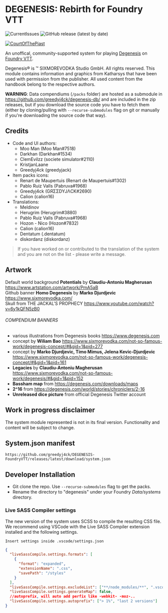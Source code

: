 # DEGENESIS: Rebirth for Foundry VTT

![CurrentIssues](https://img.shields.io/github/issues/greedyj4ck/DEGENESIS-FoundryVTT?style=for-the-badge)
![GitHub release (latest by date)](https://img.shields.io/github/downloads/greedyj4ck/DEGENESIS-FoundryVTT/latest/total?style=for-the-badge)

[![CourtOfThePiast](https://discordapp.com/api/guilds/862308554765500447/widget.png?style=banner2)](https://discord.com/invite/MC6gEVvnzm)

An unoffical, community-supported system for playing [Degenesis](https://degenesis.com/) on [Foundry VTT](http://foundryvtt.com/).

Degenesis® is ™ SIXMOREVODKA Studio GmbH. All rights reserved. This module contains information and graphics from Katharsys that have been used with permission from the publisher. All used content from the handbook belong to the respective authors.

**WARNING**: Data compendiums (`/packs` folder) are hosted as a submodule in https://github.com/greedyj4ck/degenesis-db/ and are included in the zip releases, but if you download the source code you have to fetch them (either by cloning/pulling with `--recurse-submodules` flag on git or manually if you're downloading the source code that way).

## Credits

- Code and UI authors:
  - Moo Man (Moo Man#7518)
  - Darkhan (Darkhan#1534)
  - ClemEvilzz (societe simulator#2110)
  - KristjanLaane
  - Greedyj4ck (greedyjack)
- Item packs icons:
  - Renart de Maupertuis (Renart de Maupertuis#1302)
  - Pablo Ruiz Valls (Pabruva#1968)
  - Greedyj4ck (GЯΣΣDYJΛCK#2690)
  - Calion (calion16)
- Translations:
  - Meldinov
  - Herugrim (Herugrim#3880)
  - Pablo Ruiz Valls (Pabruva#1968)
  - Hozon - Nico (Hozon#7832)
  - Calion (calion16)
  - Dentatum (.dentatum)
  - diskordanz (diskordanz)

> If you have worked on or contributed to the translation of the system and you are not on the list - please write a message.

## Artwork

Default world background **Potentials** by **Claudiu-Antoniu Magherusan** https://www.artstation.com/artwork/PmA5aB  
Github banner **Homo Degenesis** by **Marko Djurdjevic** https://www.sixmorevodka.com/  
Skull from THE JACKAL'S PROPHECY https://www.youtube.com/watch?v=6y1kQFN5zB0

###### COMPENDIUM BANNERS

- various illustrations from Degenesis books https://www.degenesis.com
- concept by **Wiliam Bao** https://www.sixmorevodka.com/not-so-famous-work/degenesis-concept/#&gid=1&pid=277
- concept by **Marko Djurdjevic, Timo Mimus, Jelena Kevic-Djurdjevic** https://www.sixmorevodka.com/not-so-famous-work/degenesis-concept/#&gid=1&pid=161
- **Legacies** by **Claudiu-Antoniu Magherusan** https://www.sixmorevodka.com/not-so-famous-work/degenesis/#&gid=1&pid=152
- **Bassham map** from https://degenesis.com/downloads/maps
- **2^16** from https://degenesis.com/world/stories/chroniclers/2-16
- **Unreleased dice picture** from official Degenesis Twitter account

## Work in progress disclaimer

The system module represented is not in its final version. Functionality and content will be subject to change.

## System.json manifest

    https://github.com/greedyj4ck/DEGENESIS-FoundryVTT/releases/latest/download/system.json

## Developer Installation

- Git clone the repo. Use `--recurse-submodules` flag to get the packs.
- Rename the directory to "degenesis" under your Foundry _Data/systems_ directory.

### Live SASS Compiler settings

The new version of the system uses SCSS to compile the resulting CSS file. We recommend using VSCode with the Live SASS Compiler extension installed and the following settings.

    Insert settings inside .vscode/settings.json

```json
{
  "liveSassCompile.settings.formats": [
    {
      "format": "expanded",
      "extensionName": ".css",
      "savePath": "/styles"
    }
  ],
  "liveSassCompile.settings.excludeList": ["**/node_modules/**", ".vscode/**"],
  "liveSassCompile.settings.generateMap": false,
  //autoprefix, will auto add perfix like -webkit- -moz-..
  "liveSassCompile.settings.autoprefix": ["> 1%", "last 2 versions"]
}
```
